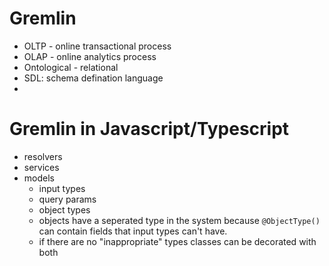 # Gremlin

- OLTP - online transactional process
- OLAP - online analytics process
- Ontological - relational
- SDL: schema defination language
- 
# Gremlin in Javascript/Typescript

- resolvers
- services
- models
  - input types
  - query params
  - object types
  - objects have a seperated type in the system because `@ObjectType()` can contain fields that input types can't have.
  - if there are no "inappropriate" types classes can be decorated with both
